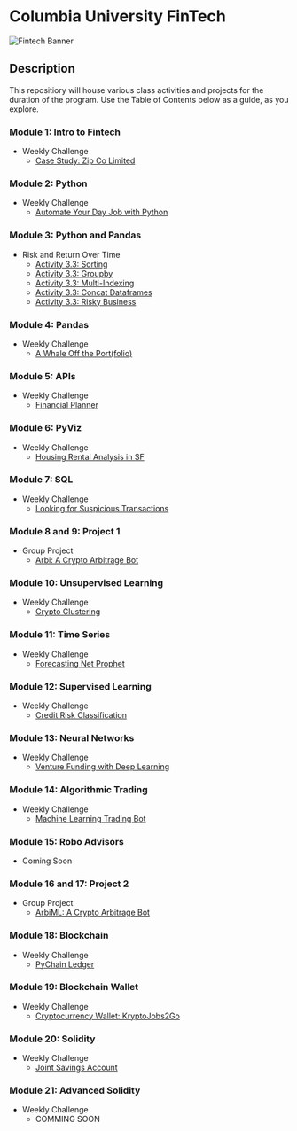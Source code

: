 # Columbia University FinTech

![Fintech Banner](https://i.imgur.com/Cla9ooJ.jpg)

## Description
This repositiory will house various class activities and projects for the duration of the program. Use the Table of Contents below as a guide, as you explore.  

### Module 1: Intro to Fintech
- Weekly Challenge
  - [Case Study: Zip Co Limited](https://github.com/objectmikael/Columbia-University-Fintech-2023/blob/main/Module%201/Weekly%20Challenge%20-%20Case%20Study/README.md)
 
### Module 2: Python
- Weekly Challenge
  - [Automate Your Day Job with Python](https://github.com/objectmikael/python-homework) 

### Module 3: Python and Pandas
- Risk and Return Over Time
  - [Activity 3.3: Sorting](https://github.com/objectmikael/Columbia-University-Fintech-2023/tree/main/Module%203/Risk%20and%20Returns%20Over%20Time/Activities/Activity-3.3-Sorting)
  - [Activity 3.3: Groupby](https://github.com/objectmikael/Columbia-University-Fintech-2023/tree/main/Module%203/Risk%20and%20Returns%20Over%20Time/Activities/Activity-3.3-Groupby)
  - [Activity 3.3: Multi-Indexing](https://github.com/objectmikael/Columbia-University-Fintech-2023/tree/main/Module%203/Risk%20and%20Returns%20Over%20Time/Activities/Activity-3.3-Multi_Indexing)
  - [Activity 3.3: Concat Dataframes](https://github.com/objectmikael/Columbia-University-Fintech-2023/tree/main/Module%203/Risk%20and%20Returns%20Over%20Time/Activities/Activity-3.3-Concat_Dataframes)
  - [Activity 3.3: Risky Business](https://github.com/objectmikael/Columbia-University-Fintech-2023/tree/main/Module%203/Risk%20and%20Returns%20Over%20Time/Activities/Activity-3.3-Risky_Business)

### Module 4: Pandas
- Weekly Challenge
  - [A Whale Off the Port(folio)](https://github.com/objectmikael/Columbia-University-Fintech-2023/tree/main/Module%204/Weekly%20Challenge%20-%20A%20Whale%20Off%20the%20Portfolio) 

### Module 5: APIs
- Weekly Challenge 
  - [Financial Planner](https://github.com/objectmikael/Columbia-University-Fintech-2023/tree/main/Module%205/Weekly%20Challenge%20-%20Financial%20Planner)

### Module 6: PyViz
- Weekly Challenge 
  - [Housing Rental Analysis in SF](https://github.com/objectmikael/Columbia-University-Fintech-2023/tree/main/Module%206/Weekly%20Challenge%20-%20Housing%20Rental%20Analysis%20For%20SF)

### Module 7: SQL
- Weekly Challenge 
  - [Looking for Suspicious Transactions](https://github.com/objectmikael/Columbia-University-Fintech-2023/tree/main/Module%207/Weekly%20Challenge%20-%20Looking%20for%20Suspicious%20Transactions)

### Module 8 and 9: Project 1
- Group Project 
  - [Arbi: A Crypto Arbitrage Bot](https://github.com/objectmikael/arbi)

### Module 10: Unsupervised Learning
- Weekly Challenge 
  - [Crypto Clustering](https://github.com/objectmikael/Columbia-University-Fintech-2023/tree/main/Module%2010/Weekly%20Challenge%20-%20Crypto%20Clustering)

### Module 11: Time Series
- Weekly Challenge 
  - [Forecasting Net Prophet](https://github.com/objectmikael/Columbia-University-Fintech-2023/tree/main/Module%2011/Weekly%20Challange%20-%20Forecasting%20Net%20Prophet)

### Module 12: Supervised Learning
- Weekly Challenge 
  - [Credit Risk Classification](https://github.com/objectmikael/Columbia-University-Fintech-2023/tree/main/Module%2012/Weekly%20Challenge%20-%20Credit%20Risk%20Classification)

### Module 13: Neural Networks
- Weekly Challenge 
  - [Venture Funding with Deep Learning](https://github.com/objectmikael/Columbia-University-Fintech-2023/tree/main/Module%2013/Weekly%20Challenge%20-%20Venture%20Funding%20with%20Deep%20Learning)

### Module 14: Algorithmic Trading
- Weekly Challenge 
  - [Machine Learning Trading Bot](https://github.com/objectmikael/Columbia-University-Fintech-2023/tree/main/Module%2014/Weekly%20Challenge%20-%20Machine%20Learning%20trading%20Bot)

### Module 15: Robo Advisors
- Coming Soon

### Module 16 and 17: Project 2
- Group Project 
  - [ArbiML: A Crypto Arbitrage Bot](https://github.com/objectmikael/arbi)
 
### Module 18: Blockchain
- Weekly Challenge
  - [PyChain Ledger](https://github.com/objectmikael/Columbia-University-Fintech-2023/tree/main/Module%2018%20-%20Blockchain/Weekly%20Challenge)

### Module 19: Blockchain Wallet
- Weekly Challenge
  - [Cryptocurrency Wallet: KryptoJobs2Go](https://github.com/objectmikael/Columbia-University-Fintech-2023/tree/main/Module%2019%20-%20Blockchain%20Wallets/Weekly%20Challenge%20-%20KryptoJobs2Go)
 
### Module 20: Solidity
- Weekly Challenge
  - [Joint Savings Account](https://github.com/objectmikael/Columbia-University-Fintech-2023/tree/main/Module%2020%20-%20Solidity/Weekly%20Challenge%20-%20Joint%20Savings%20Account)
    
### Module 21: Advanced Solidity
- Weekly Challenge
  - COMMING SOON
